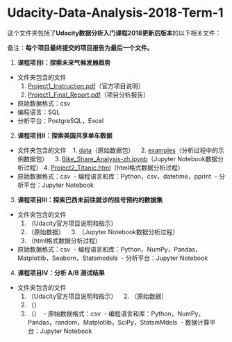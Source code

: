 # Udacity-Data-Analysis-2018-Term-1

这个文件夹包括了**Udacity数据分析入门课程2018更新后版本**的以下相关文件： 

备注：**每个项目最终提交的项目报告为最后一个文件。**

1. **课程项目I：探索未来气候发展趋势**
  - 文件夹包含的文件
    1. [Project1_Instruction.pdf](https://github.com/kexinlin/Udacity-Data-Analysis-2018-Term-1/blob/master/Project1/Project1_Instruction.pdf)（官方项目说明）
    2. [Project1_Final_Report.pdf](https://github.com/kexinlin/Udacity-Data-Analysis-2018-Term-1/blob/master/Project1/Project1_Final_Report.pdf)（项目分析报告）
  - 原始数据格式：csv
  - 编程语言：SQL
  - 分析平台：PostgreSQL，Excel
  
2. **课程项目II：探索美国共享单车数据**
  - 文件夹包含的文件
    1. [data](https://github.com/kexinlin/Udacity-Data-Analysis-2018-Term-1/tree/master/Project2/data)（原始数据包）
    2. [examples](https://github.com/kexinlin/Udacity-Data-Analysis-2018-Term-1/tree/master/Project2/examples)（分析过程中的示例数据包）
    3. [Bike_Share_Analysis-zh.ipynb](https://github.com/kexinlin/Udacity-Data-Analysis-2018-Term-1/blob/master/Project2/Bike_Share_Analysis-zh.ipynb)（Jupyter Notebook数据分析过程）
    4. [Project2_Titanic.html](https://github.com/kexinlin/Udacity-Data-Analysis-2018-Term-1/blob/master/Project2/Bike_Share_Analysis-zh.html)（html格式数据分析过程）
  - 原始数据格式：csv
  - 编程语言和库：Python，csv，datetime，pprint
  - 分析平台：Jupyter Notebook  

3. **课程项目III：探索巴西未前往就诊的挂号预约的数据集**
  - 文件夹包含的文件
    1. []()（Udacity官方项目说明和指示）
    2. []()（原始数据）
    3. []()（Jupyter Notebook数据分析过程）
    4. []()（html格式数据分析过程）
  - 原始数据格式：csv
  - 编程语言和库：Python，NumPy，Pandas，Matplotlib，Seaborn，Statsmodels
  - 分析平台：Jupyter Notebook  


4. **课程项目IV：分析 A/B 测试结果**
  - 文件夹包含的文件
    1. []()（Udacity官方项目说明和指示）
    2. []()（原始数据）
    3. []()（）
    4. []()（）
  - 原始数据格式：csv
  - 编程语言和库：Python，NumPy，Pandas，random，Matplotlib，SciPy，StatsmMdels
  - 数据计算平台：Jupyter Notebook
